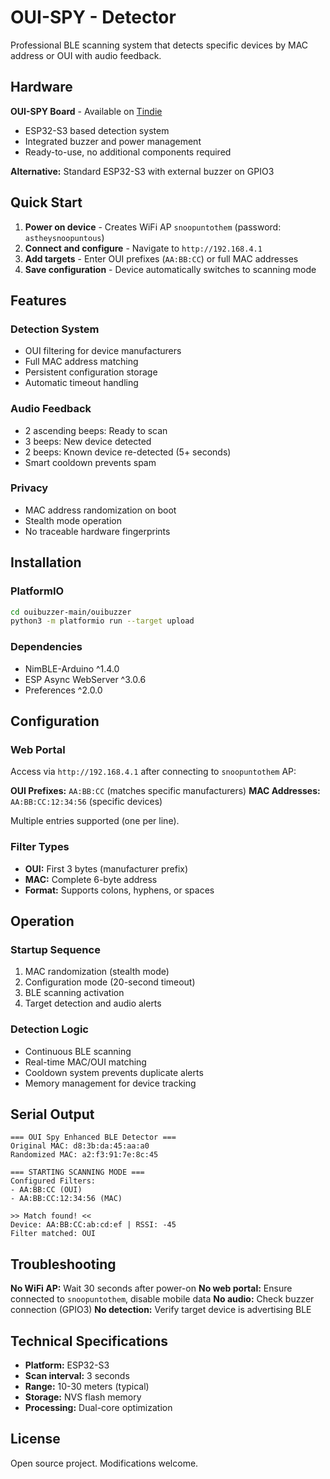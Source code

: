 # OUI-SPY - Detector

Professional BLE scanning system that detects specific devices by MAC address or OUI with audio feedback.

## Hardware

**OUI-SPY Board** - Available on [Tindie](https://www.tindie.com)
- ESP32-S3 based detection system
- Integrated buzzer and power management
- Ready-to-use, no additional components required

**Alternative:** Standard ESP32-S3 with external buzzer on GPIO3

## Quick Start

1. **Power on device** - Creates WiFi AP `snoopuntothem` (password: `astheysnoopuntous`)
2. **Connect and configure** - Navigate to `http://192.168.4.1`
3. **Add targets** - Enter OUI prefixes (`AA:BB:CC`) or full MAC addresses
4. **Save configuration** - Device automatically switches to scanning mode

## Features

### Detection System
- OUI filtering for device manufacturers
- Full MAC address matching
- Persistent configuration storage
- Automatic timeout handling

### Audio Feedback
- 2 ascending beeps: Ready to scan
- 3 beeps: New device detected
- 2 beeps: Known device re-detected (5+ seconds)
- Smart cooldown prevents spam

### Privacy
- MAC address randomization on boot
- Stealth mode operation
- No traceable hardware fingerprints

## Installation

### PlatformIO
```bash
cd ouibuzzer-main/ouibuzzer
python3 -m platformio run --target upload
```

### Dependencies
- NimBLE-Arduino ^1.4.0
- ESP Async WebServer ^3.0.6
- Preferences ^2.0.0

## Configuration

### Web Portal
Access via `http://192.168.4.1` after connecting to `snoopuntothem` AP:

**OUI Prefixes:** `AA:BB:CC` (matches specific manufacturers)
**MAC Addresses:** `AA:BB:CC:12:34:56` (specific devices)

Multiple entries supported (one per line).

### Filter Types
- **OUI:** First 3 bytes (manufacturer prefix)
- **MAC:** Complete 6-byte address
- **Format:** Supports colons, hyphens, or spaces

## Operation

### Startup Sequence
1. MAC randomization (stealth mode)
2. Configuration mode (20-second timeout)
3. BLE scanning activation
4. Target detection and audio alerts

### Detection Logic
- Continuous BLE scanning
- Real-time MAC/OUI matching
- Cooldown system prevents duplicate alerts
- Memory management for device tracking

## Serial Output

```
=== OUI Spy Enhanced BLE Detector ===
Original MAC: d8:3b:da:45:aa:a0
Randomized MAC: a2:f3:91:7e:8c:45

=== STARTING SCANNING MODE ===
Configured Filters:
- AA:BB:CC (OUI)
- AA:BB:CC:12:34:56 (MAC)

>> Match found! <<
Device: AA:BB:CC:ab:cd:ef | RSSI: -45
Filter matched: OUI
```

## Troubleshooting

**No WiFi AP:** Wait 30 seconds after power-on
**No web portal:** Ensure connected to `snoopuntothem`, disable mobile data
**No audio:** Check buzzer connection (GPIO3)
**No detection:** Verify target device is advertising BLE

## Technical Specifications

- **Platform:** ESP32-S3
- **Scan interval:** 3 seconds
- **Range:** 10-30 meters (typical)
- **Storage:** NVS flash memory
- **Processing:** Dual-core optimization

## License

Open source project. Modifications welcome. 
